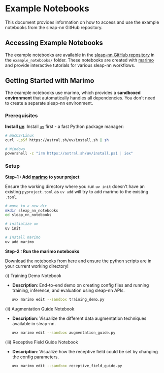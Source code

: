 # Example Notebooks

This document provides information on how to access and use the example notebooks from the sleap-nn GitHub repository.

## Accessing Example Notebooks

The example notebooks are available in the [sleap-nn GitHub repository](https://github.com/talmolab/sleap-nn) in the `example_notebooks/` folder. These notebooks are created with [marimo](https://docs.marimo.io/) and provide interactive tutorials for various sleap-nn workflows.

## Getting Started with Marimo

The example notebooks use marimo, which provides a **sandboxed environment** that automatically handles all dependencies. You don't need to create a separate sleap-nn environment.

### Prerequisites

**Install [uv](https://github.com/astral-sh/uv)**: 
Install [`uv`](https://github.com/astral-sh/uv) first - a fast Python package manager:
   ```bash
   # macOS/Linux
   curl -LsSf https://astral.sh/uv/install.sh | sh
   
   # Windows
   powershell -c "irm https://astral.sh/uv/install.ps1 | iex"
   ```

### Setup

**Step-1 : Add [marimo](https://github.com/marimo-team/marimo) to your project**

Ensure the working directory where you run `uv init` doesn't have an existing `pyproject.toml` as `uv add` will try to add marimo to the existing `.toml`.

```bash
# move to a new dir
mkdir sleap_nn_notebooks
cd sleap_nn_notebooks

# initialize uv
uv init

# Install marimo
uv add marimo
```

**Step-2 : Run the marimo notebooks**

Download the notebooks from [here](https://github.com/talmolab/sleap-nn/tree/main/example_notebooks) and ensure the python scripts are in your current working directory!

(i) Training Demo Notebook

- **Description**: End-to-end demo on creating config files and running training, inference, and evaluation using sleap-nn APIs.

```bash
   uvx marimo edit --sandbox training_demo.py
```

(ii) Augmentation Guide Notebook

- **Description**: Visualize the different data augmentation techniques available in sleap-nn.

```bash
   uvx marimo edit --sandbox augmentation_guide.py
```

(iii) Receptive Field Guide Notebook

- **Description**: Visualize how the receptive field could be set by changing the config parameters.

```bash
   uvx marimo edit --sandbox receptive_field_guide.py
```